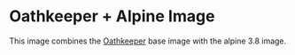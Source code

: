 # Oathkeeper + Alpine Image

This image combines the [Oathkeeper](https://github.com/ory/oathkeeper) base image with the alpine 3.8 image.
